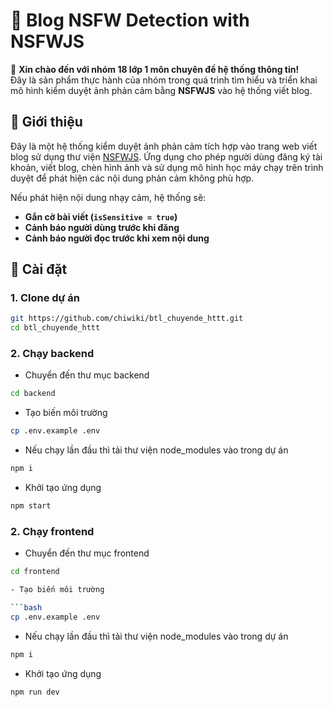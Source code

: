 # 🧠 Blog NSFW Detection with NSFWJS

👋 **Xin chào đến với nhóm 18 lớp 1 môn chuyên đề hệ thống thông tin!**  
Đây là sản phẩm thực hành của nhóm trong quá trình tìm hiểu và triển khai mô hình kiểm duyệt ảnh phản cảm bằng **NSFWJS** vào hệ thống viết blog.

## 📌 Giới thiệu

Đây là một hệ thống kiểm duyệt ảnh phản cảm tích hợp vào trang web viết blog sử dụng thư viện [NSFWJS](https://github.com/infinitered/nsfwjs). Ứng dụng cho phép người dùng đăng ký tài khoản, viết blog, chèn hình ảnh và sử dụng mô hình học máy chạy trên trình duyệt để phát hiện các nội dung phản cảm không phù hợp.

Nếu phát hiện nội dung nhạy cảm, hệ thống sẽ:

- **Gắn cờ bài viết (`isSensitive = true`)**
- **Cảnh báo người dùng trước khi đăng**
- **Cảnh báo người đọc trước khi xem nội dung**

## 🚀 Cài đặt

### 1. Clone dự án

```bash
git https://github.com/chiwiki/btl_chuyende_httt.git
cd btl_chuyende_httt
```

### 2. Chạy backend

- Chuyển đến thư mục backend

```bash
cd backend
```

- Tạo biến môi trường

```bash
cp .env.example .env
```

- Nếu chạy lần đầu thì tải thư viện node_modules vào trong dự án

```bash
npm i
```

- Khởi tạo ứng dụng

```bash
npm start
```

### 2. Chạy frontend

- Chuyển đến thư mục frontend

````bash
cd frontend

- Tạo biến môi trường

```bash
cp .env.example .env
````

- Nếu chạy lần đầu thì tải thư viện node_modules vào trong dự án

```bash
npm i
```

- Khởi tạo ứng dụng

```bash
npm run dev
```
